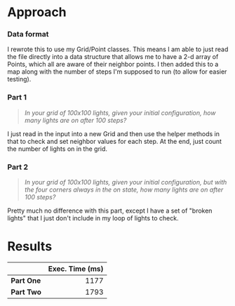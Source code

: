 # Approach
### Data format

I rewrote this to use my Grid/Point classes. This means I am able to just read the file directly into a data structure
that allows me to have a 2-d array of Points, which all are aware of their neighbor points. I then added this to a map
along with the number of steps I'm supposed to run (to allow for easier testing).

### Part 1
> _In your grid of 100x100 lights, given your initial configuration, how many lights are on after 100 steps?_

I just read in the input into a new Grid and then use the helper methods in that to check and set neighbor values for each
step. At the end, just count the number of lights on in the grid.

### Part 2
> _In your grid of 100x100 lights, given your initial configuration, but with the four corners always in the on state, how many lights are on after 100 steps?_

Pretty much no difference with this part, except I have a set of "broken lights" that I just don't include in my loop
of lights to check.

# Results

|              | Exec. Time (ms) |
|--------------|----------------:|
| **Part One** |            1177 |
| **Part Two** |            1793 |
